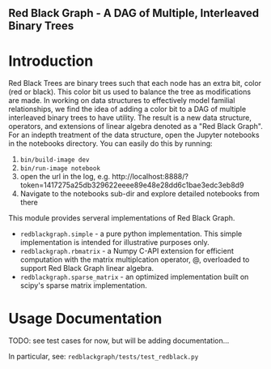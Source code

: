 Red Black Graph - A DAG of Multiple, Interleaved Binary Trees
----------------------------------

# Introduction

Red Black Trees are binary trees such that each node has an extra bit, color (red or black). This color bit us used to balance the tree as modifications are made. In working on data structures to effectively model familial relationships, we find the idea of adding a color bit to a DAG of multiple interleaved binary trees to have utility. The result is a new data structure, operators, and extensions of linear algebra denoted as a "Red Black Graph". For an indepth treatment of the data structure, open the Jupyter notebooks in the notebooks directory. You can easily do this by running:

1. `bin/build-image dev`
2. `bin/run-image notebook`
3. open the url in the log, e.g. http://localhost:8888/?token=1417275a25db329622eeee89e48e28dd6c1bae3edc3eb8d9
4. Navigate to the notebooks sub-dir and explore detailed notebooks from there

This module provides serveral implementations of Red Black Graph. 
* `redblackgraph.simple` - a pure python implementation. This simple implementation is intended for illustrative purposes only.
* `redblackgraph.rbmatrix` - a Numpy C-API extension for efficient computation with the matrix multiplcation operator, @, overloaded to support Red Black Graph linear algebra. 
* `redblackgraph.sparse_matrix` - an optimized implementation built on scipy's sparse matrix implementation. 

# Usage Documentation
TODO: see test cases for now, but will be adding documentation...

In particular, see: `redblackgraph/tests/test_redblack.py` 